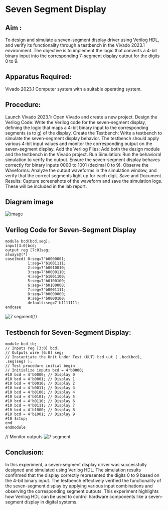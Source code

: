 # Seven Segment Display
## Aim :
To design and simulate a seven-segment display driver using Verilog HDL, and verify its functionality through a testbench in the Vivado 2023.1 environment. The objective is to implement the logic that converts a 4-bit binary input into the corresponding 7-segment display output for the digits 0 to 9.

## Apparatus Required:
Vivado 2023.1 Computer system with a suitable operating system.

## Procedure:
Launch Vivado 2023.1:
Open Vivado and create a new project. Design the Verilog Code:
Write the Verilog code for the seven-segment display, defining the logic that maps a 4-bit binary input to the corresponding segments (a to g) of the display. Create the Testbench:
Write a testbench to simulate the seven-segment display behavior. The testbench should apply various 4-bit input values and monitor the corresponding output on the seven-segment display. Add the Verilog Files:
Add both the design module and the testbench in the Vivado project. Run Simulation:
Run the behavioral simulation to verify the output. Ensure the seven-segment display behaves correctly for binary inputs 0000 to 1001 (decimal 0 to 9). Observe the Waveforms:
Analyze the output waveforms in the simulation window, and verify that the correct segments light up for each digit. Save and Document Results:
Capture screenshots of the waveform and save the simulation logs. These will be included in the lab report.

## Diagram image
![image](https://github.com/user-attachments/assets/1ec6bbe4-8fe1-4a67-aa18-1ba890cb5d53)

## Verilog Code for Seven-Segment Display
```
module bcd(bcd,seg); 
input[3:0]bcd;
output reg [7:0]seg;
always@(*) 
case(bcd) 0:seg=7'b0000001;
          1:seg=7'b1001111;
          2:seg=7'b0010010; 
          3:seg=7'b0000110; 
          4:seg=7'b1001100;
          5:seg=7'b0100100;
          6:seg=7'b0100000;
          7:seg=7'b0001111;
          8:seg=7'b0000000;
          9:seg=7'b0000100; 
          default:seg=7'b1111111;
endcase
```
![7 segment(1)](https://github.com/user-attachments/assets/20e0fb49-9592-441f-b441-beb9d4e64c8e)
## Testbench for Seven-Segment Display:
```
module bcd_tb; 
// Inputs reg [3:0] bcd;
// Outputs wire [6:0] seg;
// Instantiate the Unit Under Test (UUT) bcd uut ( .bcd(bcd), .seg(seg) );
// Test procedure initial begin 
// Initialize inputs bcd = 4'b0000;
#10 bcd = 4'b0000; // Display 0
#10 bcd = 4'b0001; // Display 1
#10 bcd = 4'b0010; // Display 2
#10 bcd = 4'b0011; // Display 3
#10 bcd = 4'b0100; // Display 4
#10 bcd = 4'b0101; // Display 5
#10 bcd = 4'b0110; // Display 6
#10 bcd = 4'b0111; // Display 7
#10 bcd = 4'b1000; // Display 8
#10 bcd = 4'b1001; // Display 9
#10 $stop;
end
endmodule
```
// Monitor outputs
![7 segment](https://github.com/user-attachments/assets/db831b50-9dc4-41e4-84ca-56cfcce661d9)
## Conclusion:
In this experiment, a seven-segment display driver was successfully designed and simulated using Verilog HDL. The simulation results confirmed that the display correctly represented the digits 0 to 9 based on the 4-bit binary input. The testbench effectively verified the functionality of the seven-segment display by applying various input combinations and observing the corresponding segment outputs. This experiment highlights how Verilog HDL can be used to control hardware components like a seven-segment display in digital systems.
